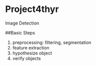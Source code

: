 # Project4thyr
Image Detection


##Basic Steps

1. preprocessing: filtering, segmentation
2. feature extraction 
3. hypothesize object
4. verify objects

